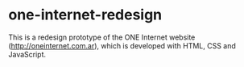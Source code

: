 # one-internet-redesign
 This is a redesign prototype of the ONE Internet website (http://oneinternet.com.ar), which is developed with HTML, CSS and JavaScript.
